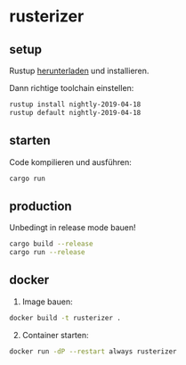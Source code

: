 # rusterizer

## setup
Rustup [herunterladen](https://rustup.rs/) und installieren.

Dann richtige toolchain einstellen:
```bash
rustup install nightly-2019-04-18
rustup default nightly-2019-04-18
```

## starten

Code kompilieren und ausführen:
```bash
cargo run
```

## production

Unbedingt in release mode bauen!
```bash
cargo build --release
cargo run --release
```

## docker 

1. Image bauen:
```bash
docker build -t rusterizer .
```

2. Container starten: 
```bash 
docker run -dP --restart always rusterizer
```